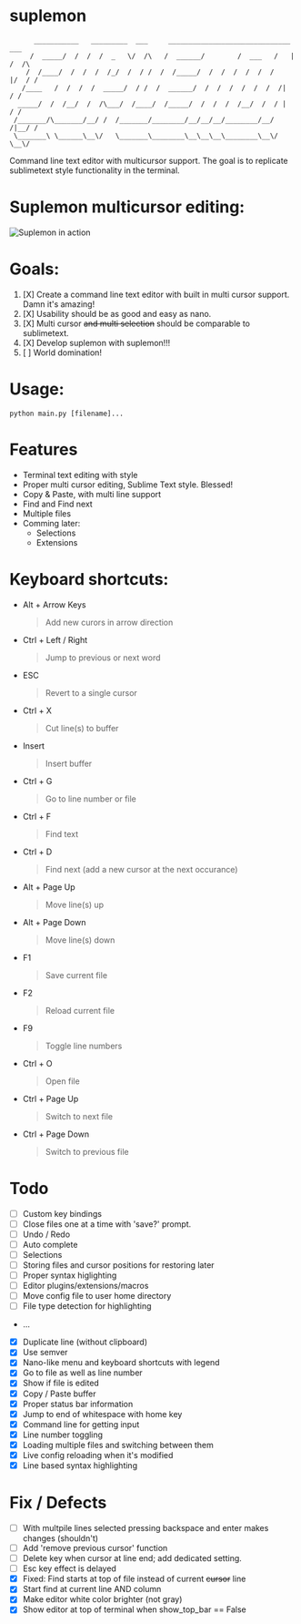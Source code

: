 
suplemon
========
          ___________   _________  ___     ______________________________   ___ 
         /  _____/  /  /  /  _   \/  /\   /  ______/        /  ___   /   | /  /\
        /  /____/  /  /  /  /_/  /  / /  /  /_____/  /  /  /  /  /  /    |/  / /
       /____   /  /  /  /  _____/  / /  /  ______/  /  /  /  /  /  /  /|    / /
      _____/  /  /__/  /  /\___/  /____/  /_____/  /  /  /  /__/  /  / |   / /
     /_______/\_______/__/ /  /_______/________/__/__/__/________/__/ /|__/ /
     \_______\ \______\__\/   \_______\________\__\__\__\________\__\/ \__\/

Command line text editor with multicursor support. The goal is to replicate sublimetext style functionality in the terminal.

# Suplemon multicursor editing:
![Suplemon in action](http://bittemple.org/misc/suplemon/suplemon-demo.gif)

# Goals:
 1. [X] Create a command line text editor with built in multi cursor support. Damn it's amazing!
 2. [X] Usability should be as good and easy as nano.
 3. [X] Multi cursor ~~and multi selection~~ should be comparable to sublimetext.
 4. [X] Develop suplemon with suplemon!!!
 5. [ ] World domination!

# Usage:

    python main.py [filename]...

# Features
 * Terminal text editing with style
 * Proper multi cursor editing, Sublime Text style. Blessed!
 * Copy & Paste, with multi line support
 * Find and Find next
 * Multiple files
 * Comming later:
     * Selections
     * Extensions

# Keyboard shortcuts:

 * Alt + Arrow Keys
   > Add new curors in arrow direction

 * Ctrl + Left / Right
   > Jump to previous or next word

 * ESC
   > Revert to a single cursor

 * Ctrl + X
   > Cut line(s) to buffer

 * Insert
   > Insert buffer

 * Ctrl + G
   > Go to line number or file

 * Ctrl + F
   > Find text

 * Ctrl + D
   > Find next (add a new cursor at the next occurance)

 * Alt + Page Up
   > Move line(s) up

 * Alt + Page Down
   > Move line(s) down

 * F1
   > Save current file

 * F2
   > Reload current file

 * F9
   > Toggle line numbers

 * Ctrl + O
   > Open file

 * Ctrl + Page Up
   > Switch to next file

 * Ctrl + Page Down
   > Switch to previous file


# Todo
 * [ ] Custom key bindings
 * [ ] Close files one at a time with 'save?' prompt.
 * [ ] Undo / Redo
 * [ ] Auto complete
 * [ ] Selections
 * [ ] Storing files and cursor positions for restoring later
 * [ ] Proper syntax higlighting
 * [ ] Editor plugins/extensions/macros
 * [ ] Move config file to user home directory
 * [ ] File type detection for highlighting
 * ...
 * [X] Duplicate line (without clipboard)
 * [X] Use semver 
 * [X] Nano-like menu and keyboard shortcuts with legend
 * [X] Go to file as well as line number 
 * [X] Show if file is edited
 * [X] Copy / Paste buffer
 * [X] Proper status bar information
 * [X] Jump to end of whitespace with home key 
 * [X] Command line for getting input
 * [X] Line number toggling
 * [X] Loading multiple files and switching between them
 * [X] Live config reloading when it's modified
 * [X] Line based syntax highlighting

# Fix / Defects
 * [ ] With multpile lines selected pressing backspace and enter makes changes (shouldn't)
 * [ ] Add 'remove previous cursor' function
 * [ ] Delete key when cursor at line end; add dedicated setting.
 * [ ] Esc key effect is delayed
 * [X] Fixed: Find starts at top of file instead of current ~~cursor~~ line
 * [X] Start find at current line AND column
 * [X] Make editor white color brighter (not gray)
 * [X] Show editor at top of terminal when show_top_bar == False 
